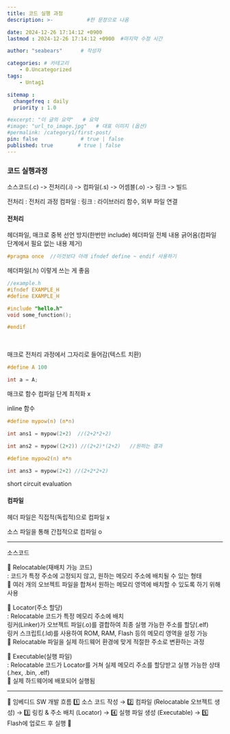 ```yaml
---
title: 코드 실행 과정
description: >-           #한 문장으로 나옴

date: 2024-12-26 17:14:12 +0900
lastmod : 2024-12-26 17:14:12 +0900  #마지막 수정 시간

author: "seabears"      # 작성자

categories: # 카테고리
    - 0.Uncategorized  
tags: 
    - Untag1

sitemap :
  changefreq : daily
  priority : 1.0

#excerpt: "이 글의 요약"   # 요약
#image: "url_to_image.jpg"   # 대표 이미지 (옵션)
#permalink: /category1/first-post/
pin: false              # true | false
published: true        # true | false
---
```



### 코드 실행과정
소스코드(.c) -> 전처리(.i) -> 컴파일(.s) -> 어셈블(.o) -> 링크 -> 빌드

전처리 : 전처리 과정
컴파일 : 
링크 : 라이브러리 함수, 외부 파일 연결



#### 전처리

헤더파일, 매크로 중복 선언 방지(한번만 include)
헤더파일 전체 내용 긁어옴(컴파일 단계에서 필요 없는 내용 제거)

```c
#pragma once  //이것보다 아래 ifndef define ~ endif 사용하기
```

헤더파일(.h) 이렇게 쓰는 게 좋음
```c 표준(권장)
//example.h
#ifndef EXAMPLE_H
#define EXAMPLE_H

#include "hello.h"
void some_function();

#endif
```

<br>

매크로
전처리 과정에서 그자리로 들어감(텍스트 치환)
```c
#define A 100

int a = A;
```


매크로 함수 컴파일 단계 최적화 x

inline 함수 


```c
#define mypow(n) (n*n)

int ans1 = mypow(2+2)  //(2+2*2+2)

int ans2 = mypow((2+2)) //(2+2)*(2+2)   //원하는 결과

#define mypow2(n) n*n

int ans3 = mypow(2+2) //(2+2*2+2)
```

short circuit evaluation




#### 컴파일

헤더 파일은 직접적(독립적)으로 컴파일 x

소스 파일을 통해 간접적으로 컴파일 o


---
소스코드

📌 Relocatable(재배치 가능 코드)  
: 코드가 특정 주소에 고정되지 않고, 원하는 메모리 주소에 배치될 수 있는 형태  
🚀 여러 개의 오브젝트 파일을 합쳐서 원하는 메모리 영역에 배치할 수 있도록 하기 위해 사용  

📌 Locator(주소 할당)  
: Relocatable 코드가 특정 메모리 주소에 배치  
링커(Linker)가 오브젝트 파일(.o)를 결합하여 최종 실행 가능한 주소를 할당(.elf)  
링커 스크립트(.ld)를 사용하여 ROM, RAM, Flash 등의 메모리 영역을 설정 가능  
🚀 Relocatable 파일을 실제 하드웨어 환경에 맞게 적절한 주소로 변환하는 과정  

📌 Executable(실행 파일)  
: Relocatable 코드가 Locator를 거쳐 실제 메모리 주소를 할당받고 실행 가능한 상태(.hex, .bin, .elf)  
🚀 실제 하드웨어에 배포되어 실행됨  

---
📌 임베디드 SW 개발 흐름
1️⃣ 소스 코드 작성 → 2️⃣ 컴파일 (Relocatable 오브젝트 생성) → 3️⃣ 링킹 & 주소 배치 (Locator) → 4️⃣ 실행 파일 생성 (Executable) → 5️⃣ Flash에 업로드 후 실행 🚀